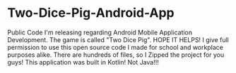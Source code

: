 # Two-Dice-Pig-Android-App
Public Code I'm releasing regarding Android Mobile Application Development. The game is called "Two Dice Pig". HOPE IT HELPS! I give full permission to use this open source code I made for school and workplace purposes alike.
There are hundreds of files, so I Zipped the project for you guys! This application was built in Kotlin! Not Java!!!
